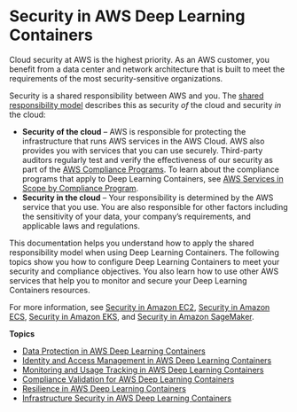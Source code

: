# Security in AWS Deep Learning Containers<a name="security"></a>

Cloud security at AWS is the highest priority\. As an AWS customer, you benefit from a data center and network architecture that is built to meet the requirements of the most security\-sensitive organizations\.

Security is a shared responsibility between AWS and you\. The [shared responsibility model](http://aws.amazon.com/compliance/shared-responsibility-model/) describes this as security *of* the cloud and security *in* the cloud:
+ **Security of the cloud** – AWS is responsible for protecting the infrastructure that runs AWS services in the AWS Cloud\. AWS also provides you with services that you can use securely\. Third\-party auditors regularly test and verify the effectiveness of our security as part of the [AWS Compliance Programs](http://aws.amazon.com/compliance/programs/)\. To learn about the compliance programs that apply to Deep Learning Containers, see [AWS Services in Scope by Compliance Program](http://aws.amazon.com/compliance/services-in-scope/)\.
+ **Security in the cloud** – Your responsibility is determined by the AWS service that you use\. You are also responsible for other factors including the sensitivity of your data, your company’s requirements, and applicable laws and regulations\. 

This documentation helps you understand how to apply the shared responsibility model when using Deep Learning Containers\. The following topics show you how to configure Deep Learning Containers to meet your security and compliance objectives\. You also learn how to use other AWS services that help you to monitor and secure your Deep Learning Containers resources\. 

For more information, see [Security in Amazon EC2](https://docs.aws.amazon.com//AWSEC2/latest/UserGuide/ec2-security.html), [Security in Amazon ECS](https://docs.aws.amazon.com//AmazonECS/latest/developerguide/security.html), [Security in Amazon EKS](https://docs.aws.amazon.com//eks/latest/userguide/security.html), and [Security in Amazon SageMaker](https://docs.aws.amazon.com//sagemaker/latest/dg/security.html)\.

**Topics**
+ [Data Protection in AWS Deep Learning Containers](data-protection.md)
+ [Identity and Access Management in AWS Deep Learning Containers](security-iam.md)
+ [Monitoring and Usage Tracking in AWS Deep Learning Containers](logging-and-monitoring.md)
+ [Compliance Validation for AWS Deep Learning Containers](dlac-compliance.md)
+ [Resilience in AWS Deep Learning Containers](disaster-recovery-resiliency.md)
+ [Infrastructure Security in AWS Deep Learning Containers](infrastructure-security.md)